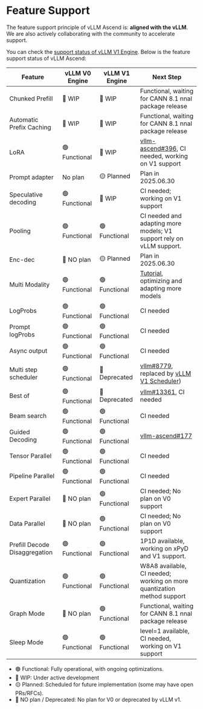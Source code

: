 # Feature Support

The feature support principle of vLLM Ascend is: **aligned with the vLLM**. We are also actively collaborating with the community to accelerate support.

You can check the [support status of vLLM V1 Engine][v1_user_guide]. Below is the feature support status of vLLM Ascend:

| Feature                       | vLLM V0 Engine | vLLM V1 Engine | Next Step                                                              |
|-------------------------------|----------------|----------------|------------------------------------------------------------------------|
| Chunked Prefill               | 🚧 WIP         | 🚧 WIP         | Functional, waiting for CANN 8.1 nnal package release                  |
| Automatic Prefix Caching      | 🚧 WIP         | 🚧 WIP         | Functional, waiting for CANN 8.1 nnal package release                  |
| LoRA                          | 🟢 Functional  | 🚧 WIP         | [vllm-ascend#396][multilora], CI needed, working on V1 support         |
| Prompt adapter                | No plan        | 🟡 Planned     | Plan in 2025.06.30                                                     |
| Speculative decoding          | 🟢 Functional  | 🚧 WIP         | CI needed; working on V1 support                                       |
| Pooling                       | 🟢 Functional  | 🟢 Functional  | CI needed and adapting more models; V1 support rely on vLLM support.   |
| Enc-dec                       | 🔴 NO plan     | 🟡 Planned     | Plan in 2025.06.30                                                     |
| Multi Modality                | 🟢 Functional  | 🟢 Functional  | [Tutorial][multimodal], optimizing and adapting more models            |
| LogProbs                      | 🟢 Functional  | 🟢 Functional  | CI needed                                                              |
| Prompt logProbs               | 🟢 Functional  | 🟢 Functional  | CI needed                                                              |
| Async output                  | 🟢 Functional  | 🟢 Functional  | CI needed                                                              |
| Multi step scheduler          | 🟢 Functional  | 🔴 Deprecated  | [vllm#8779][v1_rfc], replaced by [vLLM V1 Scheduler][v1_scheduler])    | 
| Best of                       | 🟢 Functional  | 🔴 Deprecated  | [vllm#13361][best_of], CI needed                                       |
| Beam search                   | 🟢 Functional  | 🟢 Functional  | CI needed                                                              |
| Guided Decoding               | 🟢 Functional  | 🟢 Functional  | [vllm-ascend#177][guided_decoding]                                     |
| Tensor Parallel               | 🟢 Functional  | 🟢 Functional  | CI needed                                                              |
| Pipeline Parallel             | 🟢 Functional  | 🟢 Functional  | CI needed                                                              |
| Expert Parallel               | 🔴 NO plan     | 🟢 Functional  | CI needed; No plan on V0 support                                       |
| Data Parallel                 | 🔴 NO plan     | 🟢 Functional  | CI needed;  No plan on V0 support                                      |
| Prefill Decode Disaggregation | 🟢 Functional  | 🟢 Functional  | 1P1D available, working on xPyD and V1 support.                        |
| Quantization                  | 🟢 Functional  | 🟢 Functional  | W8A8 available, CI needed; working on more quantization method support |
| Graph Mode                    | 🔴 NO plan     | 🟢 Functional  | Functional, waiting for CANN 8.1 nnal package release                  |
| Sleep Mode                    | 🟢 Functional  | 🟢 Functional  | level=1 available, CI needed, working on V1 support                    |

- 🟢 Functional: Fully operational, with ongoing optimizations.
- 🚧 WIP: Under active development
- 🟡 Planned: Scheduled for future implementation (some may have open PRs/RFCs).
- 🔴 NO plan / Deprecated: No plan for V0 or deprecated by vLLM v1.

[v1_user_guide]: https://docs.vllm.ai/en/latest/getting_started/v1_user_guide.html
[multimodal]: https://vllm-ascend.readthedocs.io/en/latest/tutorials/single_npu_multimodal.html
[best_of]: https://github.com/vllm-project/vllm/issues/13361
[guided_decoding]: https://github.com/vllm-project/vllm-ascend/issues/177
[v1_scheduler]: https://github.com/vllm-project/vllm/blob/main/vllm/v1/core/sched/scheduler.py
[v1_rfc]: https://github.com/vllm-project/vllm/issues/8779
[multilora]: https://github.com/vllm-project/vllm-ascend/issues/396
